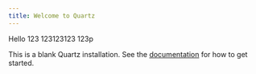 ```yaml
---
title: Welcome to Quartz
---
```


Hello 123 123123123 123p

This is a blank Quartz installation.
See the [documentation](https://quartz.jzhao.xyz) for how to get started.
